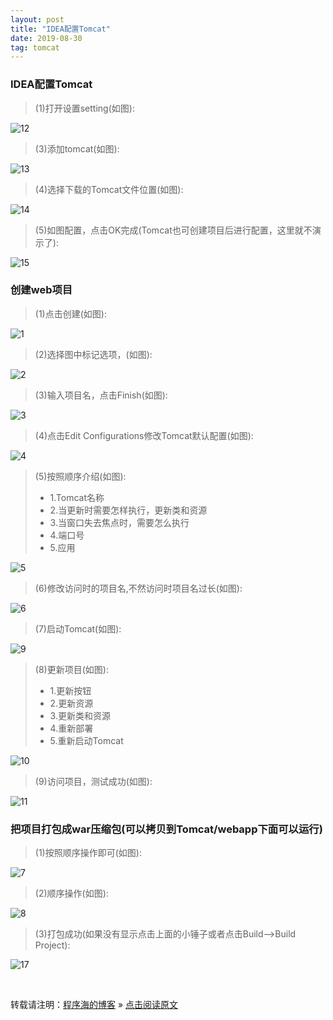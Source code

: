 ```yaml
---
layout: post
title: "IDEA配置Tomcat"
date: 2019-08-30
tag: tomcat
---
```

### IDEA配置Tomcat

> (1)打开设置setting(如图):  

![12](/images/ideaTomcat/12.png)

> (3)添加tomcat(如图):  

![13](/images/ideaTomcat/13.png)

> (4)选择下载的Tomcat文件位置(如图):  

![14](/images/ideaTomcat/14.png)

> (5)如图配置，点击OK完成(Tomcat也可创建项目后进行配置，这里就不演示了):  

![15](/images/ideaTomcat/15.png)
    
### 创建web项目

> (1)点击创建(如图):  

![1](/images/ideaTomcat/1.png)

> (2)选择图中标记选项，(如图):  

![2](/images/ideaTomcat/2.png)

> (3)输入项目名，点击Finish(如图):  

![3](/images/ideaTomcat/3.png)

> (4)点击Edit Configurations修改Tomcat默认配置(如图):  

![4](/images/ideaTomcat/4.png)

> (5)按照顺序介绍(如图):  
>   - 1.Tomcat名称
>   - 2.当更新时需要怎样执行，更新类和资源
>   - 3.当窗口失去焦点时，需要怎么执行
>   - 4.端口号
>   - 5.应用

![5](/images/ideaTomcat/5.png)

> (6)修改访问时的项目名,不然访问时项目名过长(如图):  

![6](/images/ideaTomcat/6.png)

> (7)启动Tomcat(如图):  

![9](/images/ideaTomcat/9.png)

> (8)更新项目(如图):  
>   - 1.更新按钮
>   - 2.更新资源
>   - 3.更新类和资源
>   - 4.重新部署
>   - 5.重新启动Tomcat

![10](/images/ideaTomcat/10.png)

> (9)访问项目，测试成功(如图):  

![11](/images/ideaTomcat/11.png)

### 把项目打包成war压缩包(可以拷贝到Tomcat/webapp下面可以运行)

> (1)按照顺序操作即可(如图):  

![7](/images/ideaTomcat/7.png)

> (2)顺序操作(如图):  

![8](/images/ideaTomcat/8.png)

> (3)打包成功(如果没有显示点击上面的小锤子或者点击Build-->Build Project):  

![17](/images/ideaTomcat/17.png)

<br>
    
转载请注明：[程序海的博客](https://www.shendonghai.com) » [点击阅读原文](https://www.shendonghai.com/2018/04/2018-04-05-Git%E9%85%8D%E7%BD%AE/) 